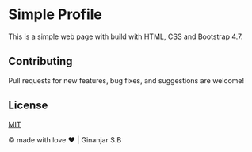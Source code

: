 # Simple Profile

This is a simple web page with build with HTML, CSS and Bootstrap 4.7.

## Contributing

Pull requests for new features, bug fixes, and suggestions are welcome!

## License

[MIT](https://github.com/nishanths/license/blob/master/LICENSE)

&copy; made with love ❤️ | Ginanjar S.B
